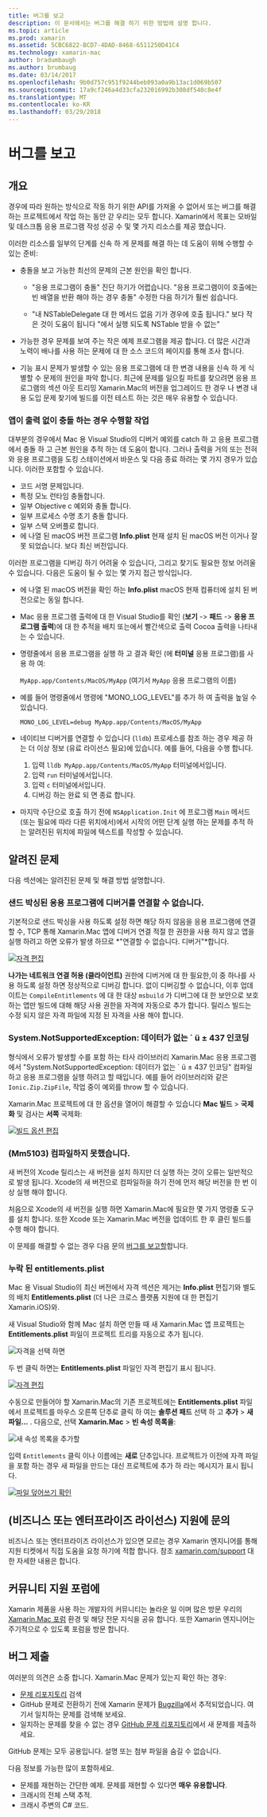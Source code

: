 ```yaml
---
title: 버그를 보고
description: 이 문서에서는 버그를 해결 하기 위한 방법에 설명 합니다.
ms.topic: article
ms.prod: xamarin
ms.assetid: 5CBC6822-BCD7-4DAD-8468-6511250D41C4
ms.technology: xamarin-mac
author: bradumbaugh
ms.author: brumbaug
ms.date: 03/14/2017
ms.openlocfilehash: 9b0d757c951f9244beb093a0a9b13ac1d069b507
ms.sourcegitcommit: 17a9cf246a4d33cfa232016992b308df540c8e4f
ms.translationtype: MT
ms.contentlocale: ko-KR
ms.lasthandoff: 03/29/2018
---
```

# <a name="reporting-bugs"></a>버그를 보고

## <a name="overview"></a>개요

경우에 따라 원하는 방식으로 작동 하기 위한 API를 가져올 수 없어서 또는 버그를 해결 하는 프로젝트에서 작업 하는 동안 갇 우리는 모두 합니다. Xamarin에서 목표는 모바일 및 데스크톱 응용 프로그램 작성 성공 수 및 몇 가지 리소스를 제공 했습니다.

이러한 리소스를 일부의 단계를 신속 하 게 문제를 해결 하는 데 도움이 위해 수행할 수 있는 준비:

- 충돌을 보고 가능한 최선의 문제의 근본 원인을 확인 합니다.
 
     - "응용 프로그램이 충돌" 진단 하기가 어렵습니다. "응용 프로그램이이 호출에는 빈 배열을 반환 해야 하는 경우 충돌" 수정한 다음 하기가 훨씬 쉽습니다.

     - "내 NSTableDelegate 대 한 메서드 없음 기가 경우에 호출 됩니다." 보다 작은 것이 도움이 됩니다 "에서 실행 되도록 NSTable 받을 수 없는"

- 가능한 경우 문제를 보여 주는 작은 예제 프로그램을 제공 합니다. 더 많은 시간과 노력이 배나를 사용 하는 문제에 대 한 소스 코드의 페이지를 통해 조사 합니다.

- 기능 표시 문제가 발생할 수 있는 응용 프로그램에 대 한 변경 내용을 신속 하 게 식별할 수 문제의 원인을 파악 합니다. 최근에 문제를 일으킬 파트를 찾으려면 응용 프로그램의 섹션 아웃 트리밍 Xamarin.Mac의 버전을 업그레이드 한 경우 나 변경 내용 도입 문제 찾기에 빌드를 이전 테스트 하는 것은 매우 유용할 수 있습니다.


### <a name="what-to-do-when-your-app-crashes-with-no-output"></a>앱이 출력 없이 충돌 하는 경우 수행할 작업

대부분의 경우에서 Mac 용 Visual Studio의 디버거 예외를 catch 하 고 응용 프로그램에서 충돌 하 고 근본 원인을 추적 하는 데 도움이 합니다. 그러나 출력을 거의 또는 전혀와 응용 프로그램을 도킹 스테이션에서 바운스 및 다음 종료 하려는 몇 가지 경우가 있습니다. 이러한 포함할 수 있습니다.

- 코드 서명 문제입니다.
- 특정 모노 런타임 충돌합니다.
- 일부 Objective c 예외와 충돌 합니다.
- 일부 프로세스 수명 초기 충돌 합니다.
- 일부 스택 오버플로 합니다.
- 에 나열 된 macOS 버전 프로그램 **Info.plist** 현재 설치 된 macOS 버전 이거나 잘못 되었습니다. 보다 최신 버전입니다.

이러한 프로그램을 디버깅 하기 어려울 수 있습니다, 그리고 찾기도 필요한 정보 어려울 수 있습니다. 다음은 도움이 될 수 있는 몇 가지 접근 방식입니다.

- 에 나열 된 macOS 버전을 확인 하는 **Info.plist** macOS 현재 컴퓨터에 설치 된 버전으로는 동일 합니다.
- Mac 응용 프로그램 출력에 대 한 Visual Studio를 확인 (**보기** -> **패드** -> **응용 프로그램 출력**)에 대 한 추적을 배치 또는에서 빨간색으로 출력 Cocoa 출력을 나타내는 수 있습니다.
- 명령줄에서 응용 프로그램을 실행 하 고 결과 확인 (에 **터미널** 응용 프로그램)를 사용 하 여: 

     `MyApp.app/Contents/MacOS/MyApp` (여기서 `MyApp` 응용 프로그램의 이름)
- 예를 들어 명령줄에서 명령에 "MONO_LOG_LEVEL"를 추가 하 여 출력을 높일 수 있습니다. 

     `MONO_LOG_LEVEL=debug MyApp.app/Contents/MacOS/MyApp`
- 네이티브 디버거를 연결할 수 있습니다 (`lldb`) 프로세스를 참조 하는 경우 제공 하는 더 이상 정보 (유료 라이선스 필요)에 있습니다. 예를 들어, 다음을 수행 합니다.

    1. 입력 `lldb MyApp.app/Contents/MacOS/MyApp` 터미널에서입니다.
    2. 입력 `run` 터미널에서입니다.
    3. 입력 `c` 터미널에서입니다.
    4. 디버깅 하는 완료 되 면 종료 합니다.
- 마지막 수단으로 호출 하기 전에 `NSApplication.Init` 에 프로그램 `Main` 메서드 (또는 필요에 따라 다른 위치에서)에서 시작의 어떤 단계 실행 하는 문제를 추적 하는 알려진된 위치에 파일에 텍스트를 작성할 수 있습니다.

## <a name="known-issues"></a>알려진 문제

다음 섹션에는 알려진된 문제 및 해결 방법 설명합니다.

### <a name="unable-to-connect-to-the-debugger-in-sandboxed-apps"></a>샌드 박싱된 응용 프로그램에 디버거를 연결할 수 없습니다.

기본적으로 샌드 박싱을 사용 하도록 설정 하면 해당 하지 않음을 응용 프로그램에 연결할 수, TCP 통해 Xamarin.Mac 앱에 디버거 연결 적절 한 권한을 사용 하지 않고 앱을 실행 하려고 하면 오류가 발생 하므로 *"연결할 수 없습니다. 디버거"*합니다. 

[![자격 편집](troubleshooting-images/debug01.png "자격 편집")](troubleshooting-images/debug01-large.png#lightbox)

**나가는 네트워크 연결 허용 (클라이언트)** 권한에 디버거에 대 한 필요한,이 중 하나를 사용 하도록 설정 하면 정상적으로 디버깅 합니다. 없이 디버깅할 수 없습니다, 이후 업데이트는 `CompileEntitlements` 에 대 한 대상 `msbuild` 가 디버그에 대 한 보안으로 보호 하는 앱만 빌드에 대해 해당 사용 권한을 자격에 자동으로 추가 합니다. 릴리스 빌드는 수정 되지 않은 자격 파일에 지정 된 자격을 사용 해야 합니다.

### <a name="systemnotsupportedexception-no-data-is-available-for-encoding-437"></a>System.NotSupportedException: 데이터가 없는 ´ ü ± 437 인코딩
 
형식에서 오류가 발생할 수를 포함 하는 타사 라이브러리 Xamarin.Mac 응용 프로그램에서 "System.NotSupportedException: 데이터가 없는 ´ ü ± 437 인코딩" 컴파일하고 응용 프로그램을 실행 하려고 할 때입니다. 예를 들어 라이브러리와 같은 `Ionic.Zip.ZipFile`, 작업 중이 예외를 throw 할 수 있습니다.

Xamarin.Mac 프로젝트에 대 한 옵션을 열어이 해결할 수 있습니다 **Mac 빌드** > **국제화** 및 검사는 **서쪽** 국제화:

[![빌드 옵션 편집](troubleshooting-images/issue01.png "빌드 옵션 편집")](troubleshooting-images/issue01-large.png#lightbox)

### <a name="failed-to-compile-mm5103"></a>(Mm5103) 컴파일하지 못했습니다.

새 버전의 Xcode 릴리스는 새 버전을 설치 하지만 더 실행 하는 것이 오류는 일반적으로 발생 됩니다. Xcode의 새 버전으로 컴파일하을 하기 전에 먼저 해당 버전을 한 번 이상 실행 해야 합니다.

처음으로 Xcode의 새 버전을 실행 하면 Xamarin.Mac에 필요한 몇 가지 명령줄 도구를 설치 합니다. 또한 Xcode 또는 Xamarin.Mac 버전을 업데이트 한 후 클린 빌드를 수행 해야 합니다.

이 문제를 해결할 수 없는 경우 다음 문의 [버그를 보고할](#filing-a-bug)합니다.

### <a name="missing-entitlementsplist"></a>누락 된 entitlements.plist

Mac 용 Visual Studio의 최신 버전에서 자격 섹션은 제거는 **Info.plist** 편집기와 별도의 배치 **Entitlements.plist** (더 나은 크로스 플랫폼 지원에 대 한 편집기 Xamarin.iOS)와.

새 Visual Studio와 함께 Mac 설치 하면 만들 때 새 Xamarin.Mac 앱 프로젝트는 **Entitlements.plist** 파일이 프로젝트 트리를 자동으로 추가 됩니다.

![자격을 선택 하면](troubleshooting-images/entitlements01.png "자격 선택")

두 번 클릭 하면는 **Entitlements.plist** 파일인 자격 편집기 표시 됩니다.

[![자격 편집](troubleshooting-images/entitlements02.png "자격 편집")](troubleshooting-images/entitlements02-large.png#lightbox)

수동으로 만들어야 할 Xamarin.Mac의 기존 프로젝트에는 **Entitlements.plist** 파일에서 프로젝트를 마우스 오른쪽 단추로 클릭 하 여는 **솔루션 패드** 선택 하 고 **추가**  >  **새 파일...** . 다음으로, 선택 **Xamarin.Mac** > **빈 속성 목록을**:

![새 속성 목록을 추가할](troubleshooting-images/entitlements03.png "새 속성 목록 추가")

입력 `Entitlements` 클릭 이나 이름에는 **새로** 단추입니다. 프로젝트가 이전에 자격 파일을 포함 하는 경우 새 파일을 만드는 대신 프로젝트에 추가 하 라는 메시지가 표시 됩니다.

[![파일 덮어쓰기 확인](troubleshooting-images/entitlements04.png "파일 덮어쓰기 확인")](troubleshooting-images/entitlements04-large.png#lightbox)

## <a name="contacting-support-business-or-enterprise-licenses"></a>(비즈니스 또는 엔터프라이즈 라이선스) 지원에 문의

비즈니스 또는 엔터프라이즈 라이선스가 있으면 모르는 경우 Xamarin 엔지니어를 통해 지원 티켓에서 직접 도움을 요청 하기에 적합 합니다. 참조 [xamarin.com/support](http://xamarin.com/support) 대 한 자세한 내용은 합니다.

## <a name="community-support-on-the-forums"></a>커뮤니티 지원 포럼에

Xamarin 제품을 사용 하는 개발자의 커뮤니티는 놀라운 일 이며 많은 방문 우리의 [Xamarin.Mac 포럼](http://forums.xamarin.com/categories/mac) 환경 및 해당 전문 지식을 공유 합니다. 또한 Xamarin 엔지니어는 주기적으로 수 있도록 포럼을 방문 합니다.

<a name="filing-a-bug"/>

## <a name="filing-a-bug"></a>버그 제출

여러분의 의견은 소중 합니다. Xamarin.Mac 문제가 있는지 확인 하는 경우:

- [문제 리포지토리](https://github.com/xamarin/xamarin-macios/issues) 검색 
- GitHub 문제로 전환하기 전에 Xamarin 문제가 [Bugzilla](https://bugzilla.xamarin.com/describecomponents.cgi)에서 추적되었습니다. 여기서 일치하는 문제를 검색해 보세요.
- 일치하는 문제를 찾을 수 없는 경우 [GitHub 문제 리포지토리](https://github.com/xamarin/xamarin-macios/issues/new)에서 새 문제를 제출하세요.

GitHub 문제는 모두 공용입니다. 설명 또는 첨부 파일을 숨길 수 없습니다. 

다음 정보를 가능한 많이 포함하세요.                                                                                                                                          

- 문제를 재현하는 간단한 예제. 문제를 재현할 수 있다면 **매우 유용합니다**. 
- 크래시의 전체 스택 추적.
- 크래시 주변의 C# 코드. 
